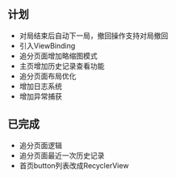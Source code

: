 ## 计划

- 对局结束后自动下一局，撤回操作支持对局撤回
- 引入ViewBinding
- 追分页面增加略缩图模式
- 主页增加历史记录查看功能
- 追分页面布局优化
- 增加日志系统
- 增加异常捕获

## 已完成

- 追分页面逻辑
- 追分页面最近一次历史记录
- 首页button列表改成RecyclerView
